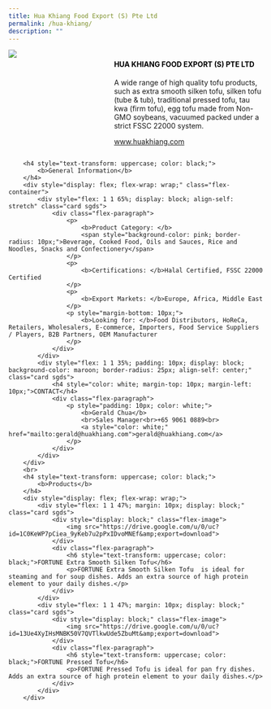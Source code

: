 ```yaml
---
title: Hua Khiang Food Export (S) Pte Ltd
permalink: /hua-khiang/
description: ""
---
```

<div class="flex-paragraph">
			<div style="display: flex; flex-wrap: wrap;" class="flex-container">
				<div style="flex: 1 1 40%; display: block;" class="card sgds">
					<img src="https://drive.google.com/u/0/uc?id=1DFD7mwTH8wm31O8Q9nu179ffBbAfQ88J&amp;export=download">
				</div>
				<div style="flex: 1 1 58%; display: block; margin-left: 3px" class="card-sgds">
					<h4 style="text-transform: uppercase; color: black;"><b>Hua Khiang Food Export (S) Pte Ltd</b></h4>
					<p>A wide range of high quality tofu products, such as extra smooth silken tofu, silken tofu (tube &amp; tub), traditional pressed tofu, tau kwa (firm tofu), egg tofu made from Non-GMO soybeans, vacuumed packed under a strict FSSC 22000 system.</p>
					<p><a target="_blank" href="https://www.huakhiang.com">www.huakhiang.com</a></p>
				</div>
			</div>
		</div>
	
	
		<h4 style="text-transform: uppercase; color: black;">
			<b>General Information</b>
		</h4>
		<div style="display: flex; flex-wrap: wrap;" class="flex-container">
			<div style="flex: 1 1 65%; display: block; align-self: stretch" class="card sgds">
				<div class="flex-paragraph">
					<p>
						<b>Product Category: </b>
						<span style="background-color: pink; border-radius: 10px;">Beverage, Cooked Food, Oils and Sauces, Rice and Noodles, Snacks and Confectionery</span>
					</p>
					<p>
						<b>Certifications: </b>Halal Certified, FSSC 22000 Certified
					</p>
					<p>
						<b>Export Markets: </b>Europe, Africa, Middle East
					</p>
					<p style="margin-bottom: 10px;">
						<b>Looking for: </b>Food Distributors, HoReCa, Retailers, Wholesalers, E-commerce, Importers, Food Service Suppliers / Players, B2B Partners, OEM Manufacturer
					</p>
				</div>
			</div>
			<div style="flex: 1 1 35%; padding: 10px; display: block; background-color: maroon; border-radius: 25px; align-self: center;" class="card sgds">
				<h4 style="color: white; margin-top: 10px; margin-left: 10px;">CONTACT</h4>
				<div class="flex-paragraph">
					<p style="padding: 10px; color: white;">
						<b>Gerald Chua</b>
						<br>Sales Manager<br>+65 9061 0889<br>
						<a style="color: white;" href="mailto:gerald@huakhiang.com">gerald@huakhiang.com</a>
					</p>
				</div>
			</div>
		</div>
		<br>
		<h4 style="text-transform: uppercase; color: black;">
			<b>Products</b>
		</h4>
		<div style="display: flex; flex-wrap: wrap;">
			<div style="flex: 1 1 47%; margin: 10px; display: block;" class="card sgds">
				<div style="display: block;" class="flex-image">
					<img src="https://drive.google.com/u/0/uc?id=1C0KeWP7pCiea_9yKeb7u2pPxIDvoMNEf&amp;export=download">
				</div>
				<div class="flex-paragraph">
					<h6 style="text-transform: uppercase; color: black;">FORTUNE Extra Smooth Silken Tofu</h6>
					<p>FORTUNE Extra Smooth Silken Tofu  is ideal for steaming and for soup dishes. Adds an extra source of high protein element to your daily dishes.</p>
				</div>
			</div>
			<div style="flex: 1 1 47%; margin: 10px; display: block;" class="card sgds">
				<div style="display: block;" class="flex-image">
					<img src="https://drive.google.com/u/0/uc?id=13Ue4XyIHsMNBK50V7QVTlkwUde5ZbuMt&amp;export=download">
				</div>
				<div class="flex-paragraph">
					<h6 style="text-transform: uppercase; color: black;">FORTUNE Pressed Tofu</h6>
					<p>FORTUNE Pressed Tofu is ideal for pan fry dishes. Adds an extra source of high protein element to your daily dishes.</p>
				</div>
			</div>
		</div>